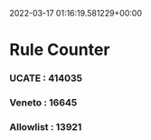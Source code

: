 2022-03-17 01:16:19.581229+00:00
# Rule Counter 
 ### UCATE : 414035

 ### Veneto : 16645

 ### Allowlist : 13921